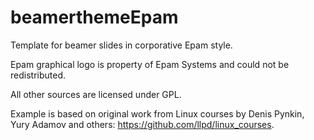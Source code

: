 beamerthemeEpam
===============

Template for beamer slides in corporative Epam style.

Epam graphical logo is property of Epam Systems and could not be redistributed.

All other sources are licensed under GPL.

Example is based on original work from Linux courses by Denis Pynkin, Yury Adamov and others: https://github.com/llpd/linux_courses.
